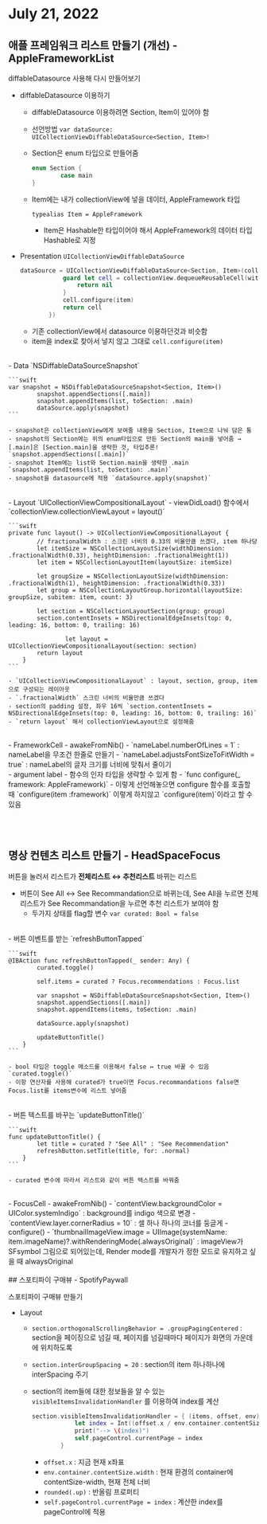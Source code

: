 # July 21, 2022

## 애플 프레임워크 리스트 만들기 (개선) - AppleFrameworkList

diffableDatasource 사용해 다시 만들어보기
<br>
- diffableDatasource 이용하기
    - diffableDatasource 이용하려면 Section, Item이 있어야 함
    - 선언방법 `var dataSource: UICollectionViewDiffableDataSource<Section, Item>!`
    - Section은 enum 타입으로 만들어줌
        
        ```swift
        enum Section {
                case main
        }
        ```
        
    - Item에는 내가 collectionView에 넣을 데이터, AppleFramework 타입
        
        `typealias Item = AppleFramework`
        
        - Item은 Hashable한 타입이어야 해서 AppleFramework의 데이터 타입 Hashable로 지정

  
- Presentation `UICollectionViewDiffableDataSource`
    
    ```swift
    dataSource = UICollectionViewDiffableDataSource<Section, Item>(collectionView: collectionView, cellProvider: { collectionView, indexPath, item in
                guard let cell = collectionView.dequeueReusableCell(withReuseIdentifier: "FrameworkCell", for: indexPath) as? FrameworkCell else {
                    return nil
                }
                cell.configure(item)
                return cell
            })
    ```
    
    - 기존 collectionView에서 datasource 이용하던것과 비슷함
    - item을 index로 찾아서 넣지 않고 그대로 `cell.configure(item)`
<br>
- Data `NSDiffableDataSourceSnapshot`
    
    ```swift
    var snapshot = NSDiffableDataSourceSnapshot<Section, Item>()
            snapshot.appendSections([.main])
            snapshot.appendItems(list, toSection: .main)
            dataSource.apply(snapshot)
    ```
    
    - snapshot은 collectionView에게 보여줄 내용을 Section, Item으로 나눠 담은 통
    - snapshot의 Section에는 위의 enum타입으로 만든 Section의 main을 넣어줌 → [.main]은 [Section.main]을 생략한 것, 타입추론! `snapshot.appendSections([.main])`
    - snapshot Item에는 list와 Section.main을 생략한 .main `snapshot.appendItems(list, toSection: .main)`
    - snapshot을 datasource에 적용 `dataSource.apply(snapshot)`
<br>   
- Layout `UICollectionViewCompositionalLayout`
    - viewDidLoad() 함수에서 `collectionView.collectionViewLayout = layout()`
    
    ```swift
    private func layout() -> UICollectionViewCompositionalLayout {
            // fractionalWidth : 스크린 너비의 0.33의 비율만큼 쓰겠다, item 하나당
            let itemSize = NSCollectionLayoutSize(widthDimension: .fractionalWidth(0.33), heightDimension: .fractionalHeight(1))
            let item = NSCollectionLayoutItem(layoutSize: itemSize)
            
            let groupSize = NSCollectionLayoutSize(widthDimension: .fractionalWidth(1), heightDimension: .fractionalWidth(0.33))
            let group = NSCollectionLayoutGroup.horizontal(layoutSize: groupSize, subitem: item, count: 3)
            
            let section = NSCollectionLayoutSection(group: group)
            section.contentInsets = NSDirectionalEdgeInsets(top: 0, leading: 16, bottom: 0, trailing: 16)
            
    				let layout = UICollectionViewCompositionalLayout(section: section)
            return layout
        }
    ```
    
    - `UICollectionViewCompositionalLayout` : layout, section, group, item으로 구성되는 레이아웃
    - `.fractionalWidth` 스크린 너비의 비율만큼 쓰겠다
    - section의 padding 설정, 좌우 16씩 `section.contentInsets = NSDirectionalEdgeInsets(top: 0, leading: 16, bottom: 0, trailing: 16)`
    - `return layout` 해서 collectionViewLayout으로 설정해줌
<br>    
- FrameworkCell
    - awakeFromNib()
        - `nameLabel.numberOfLines = 1` : nameLabel을 무조건 한줄로 만들기
        - `nameLabel.adjustsFontSizeToFitWidth = true` : nameLabel의 글자 크기를 너비에 맞춰서 줄이기
<br>
- argument label
    - 함수의 인자 타입을 생략할 수 있게 함
    - `func configure(_ framework: AppleFramework)`
    - 이렇게 선언해놓으면 configure 함수를 호출할 때 `configure(item :framework)` 이렇게 하지않고 `configure(item)`이라고 할 수 있음
    
<br><br>
## 명상 컨텐츠 리스트 만들기 - HeadSpaceFocus

버튼을 눌러서 리스트가 **전체리스트 ↔ 추천리스트** 바뀌는 리스트
<br>
- 버튼이 See All ↔ See Recommandation으로 바뀌는데, See All을 누르면 전체 리스트가 See Recommandation을 누르면 추천 리스트가 보여야 함
    - 두가지 상태를 flag할 변수 `var curated: Bool = false`
<br>
- 버튼 이벤트를 받는 `refreshButtonTapped`
    
    ```swift
    @IBAction func refreshButtonTapped(_ sender: Any) {
            curated.toggle()
            
            self.items = curated ? Focus.recommendations : Focus.list
            
            var snapshot = NSDiffableDataSourceSnapshot<Section, Item>()
            snapshot.appendSections([.main])
            snapshot.appendItems(items, toSection: .main)
            
            dataSource.apply(snapshot)
            
            updateButtonTitle()
        }
    ```
    
    - bool 타입은 toggle 메소드를 이용해서 false ↔ true 바꿀 수 있음 `curated.toggle()`
    - 이항 연산자를 사용해 curated가 true이면 Focus.recommandations false면 Focus.list를 items변수에 리스트 넣어줌
<br>    
- 버튼 텍스트를 바꾸는 `updateButtonTitle()`
    
    ```swift
    func updateButtonTitle() {
            let title = curated ? "See All" : "See Recommendation"
            refreshButton.setTitle(title, for: .normal)
        }
    ```
    
    - curated 변수에 따라서 리스트와 같이 버튼 텍스트를 바꿔줌
<br>    
- FocusCell
    - awakeFromNib()
        - `contentView.backgroundColor = UIColor.systemIndigo` : background를 indigo 색으로 변경
        - `contentView.layer.cornerRadius = 10` : 셀 하나 하나의 코너를 둥글게
    - configure()
        - `thumbnailImageView.image = UIImage(systemName: item.imageName)?.withRenderingMode(.alwaysOriginal)` : imageView가 SFsymbol 그림으로 되어있는데, Render mode를 개발자가 정한 모드로 유지하고 싶을 때 alwaysOriginal
<br><br>
## 스포티파이 구매뷰 - SpotifyPaywall

스포티파이 구매뷰 만들기
<br>
- Layout
    - `section.orthogonalScrollingBehavior = .groupPagingCentered` : section을 페이징으로 넘길 때, 페이지를 넘길때마다 페이지가 화면의 가운데에 위치하도록
    - `section.interGroupSpacing = 20` : section의 item 하나하나에 interSpacing 주기
    - section의 item들에 대한 정보들을 알 수 있는 `visibleItemsInvalidationHandler` 를 이용하여 index를 계산
        
        ```swift
        section.visibleItemsInvalidationHandler = { (items, offset, env) in
                    let index = Int((offset.x / env.container.contentSize.width).rounded(.up))
                    print("--> \(index)")
                    self.pageControl.currentPage = index
                }
        ```
        
        - `offset.x` : 지금 현재 x좌표
        - `env.container.contentSize.width` : 현재 환경의 container에 contentSize-width, 현재 전체 너비
        - `rounded(.up)` : 반올림 프로퍼티
        - `self.pageControl.currentPage = index` : 계산한 index를 pageControl에 적용
